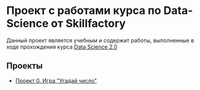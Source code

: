 # Проект с работами курса по Data- Science от Skillfactory

Данный проект является учебным и содержит работы, выполненные в ходе прохождения курса [Data Science 2.0](https://skillfactory.ru/data-scientist-pro)

## Проекты
* [Проект 0. Игра "Угадай число"](https://github.com/FixBrain/ds_2022)